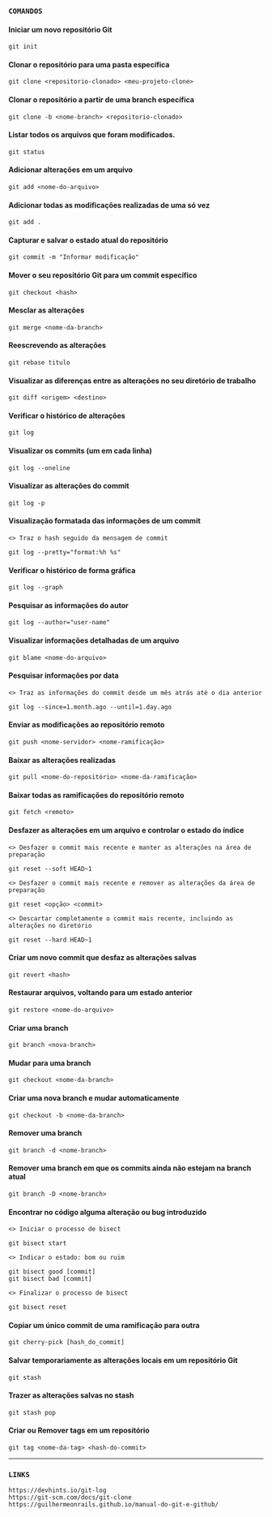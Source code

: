 ### `COMANDOS`


#### Iniciar um novo repositório Git
```
git init
```

#### Clonar o repositório para uma pasta específica
```
git clone <repositorio-clonado> <meu-projeto-clone>
```

#### Clonar o repositório a partir de uma branch específica
```
git clone -b <nome-branch> <repositorio-clonado>
```

#### Listar todos os arquivos que foram modificados.
```
git status
```
 
#### Adicionar alterações em um arquivo
```
git add <nome-do-arquivo>
```

#### Adicionar todas as modificações realizadas de uma só vez
```
git add .
```
#### Capturar e salvar o estado atual do repositório
```
git commit -m "Informar modificação"
```

#### Mover o seu repositório Git para um commit específico
```
git checkout <hash>
```

#### Mesclar as alterações
```
git merge <nome-da-branch>
```

#### Reescrevendo as alterações 
```
git rebase titulo
```

#### Visualizar as diferenças entre as alterações no seu diretório de trabalho
```
git diff <origem> <destino>
```

#### Verificar o histórico de alterações
```
git log
```

#### Visualizar os commits (um em cada linha)
```
git log --oneline
```

#### Visualizar as alterações do commit
```
git log -p
```

#### Visualização formatada das informações de um commit
```
<> Traz o hash seguido da mensagem de commit

git log --pretty="format:%h %s"
```

#### Verificar o histórico de forma gráfica
```
git log --graph
```

#### Pesquisar as informações do autor
```
git log --author="user-name"
```

#### Visualizar informações detalhadas de um arquivo
```
git blame <nome-do-arquivo>
```

#### Pesquisar informações por data
```
<> Traz as informações do commit desde um mês atrás até o dia anterior

git log --since=1.month.ago --until=1.day.ago
```

#### Enviar as modificações ao repositório remoto
```
git push <nome-servidor> <nome-ramificação>
```

#### Baixar as alterações realizadas
```
git pull <nome-do-repositório> <nome-da-ramificação>
```

#### Baixar todas as ramificações do repositório remoto
```
git fetch <remoto>
```

#### Desfazer as alterações em um arquivo e controlar o estado do índice
```
<> Desfazer o commit mais recente e manter as alterações na área de preparação

git reset --soft HEAD~1
```

```
<> Desfazer o commit mais recente e remover as alterações da área de preparação

git reset <opção> <commit>
```

```
<> Descartar completamente o commit mais recente, incluindo as alterações no diretório

git reset --hard HEAD~1
```

#### Criar um novo commit que desfaz as alterações salvas
```
git revert <hash>
```

#### Restaurar arquivos, voltando para um estado anterior
```
git restore <nome-do-arquivo>
```

#### Criar uma branch
```
git branch <nova-branch>
```

#### Mudar para uma branch
```
git checkout <nome-da-branch>
```

#### Criar uma nova branch e mudar automaticamente
```
git checkout -b <nome-da-branch>
```

#### Remover uma branch
```
git branch -d <nome-branch>
```

#### Remover uma branch em que os commits ainda não estejam na branch atual
```
git branch -D <nome-branch>
```

#### Encontrar no código alguma alteração ou bug introduzido
```
<> Iniciar o processo de bisect

git bisect start
```

```
<> Indicar o estado: bom ou ruim

git bisect good [commit] 
git bisect bad [commit] 
```

```
<> Finalizar o processo de bisect

git bisect reset
```

#### Copiar um único commit de uma ramificação para outra
```
git cherry-pick [hash_do_commit]
```


#### Salvar temporariamente as alterações locais em um repositório Git
```
git stash
```

#### Trazer as alterações salvas no stash
```
git stash pop
```

#### Criar ou Remover tags em um repositório
```
git tag <nome-da-tag> <hash-do-commit>
```

----------------------------------------------------------------------------------------
 ### `LINKS`
  ```
  https://devhints.io/git-log
  https://git-scm.com/docs/git-clone
  https://guilhermeonrails.github.io/manual-do-git-e-github/
  ```
